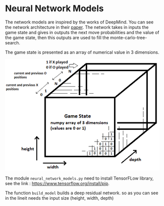 # Neural Network Models
The network models are inspired by the works of DeepMind. You can see the network architecture in their [paper](https://medium.com/applied-data-science/alphago-zero-explained-in-one-diagram-365f5abf67e0). The network takes in inputs the game state and gives in outputs the next move probabilities and the value of the game state, then this outputs are used to fill the monte-carlo-tree-search.

The game state is presented as an array of numerical value in 3 dimensions.

![game state](https://github.com/JonathanVengadasalam/AlphaZero-Artificial-Intelligence/blob/master/images/game%20state.png)

The module `neural_network_models.py` need to install TensorFLow library, see the link : https://www.tensorflow.org/install/pip.

The function `build_model` builds a deep residual network. so as you can see in the lineit needs the input size (height, width, depth)
